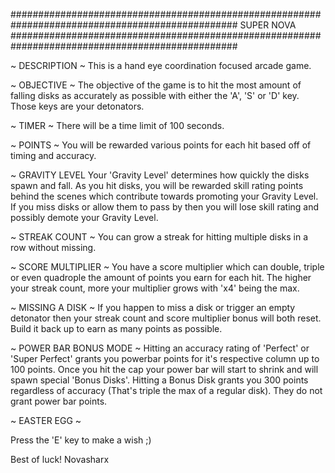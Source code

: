 ################################################################################################# SUPER NOVA #################################################################################################

~ DESCRIPTION ~
This is a hand eye coordination focused arcade game.

~ OBJECTIVE ~
The objective of the game is to hit the most amount of falling disks as accurately as possible with either the 'A', 'S' or 'D' key. Those keys are your detonators.

~ TIMER ~
There will be a time limit of 100 seconds.

~ POINTS ~
You will be rewarded various points for each hit based off of timing and accuracy.

~ GRAVITY LEVEL
Your 'Gravity Level' determines how quickly the disks spawn and fall. As you hit disks, you will be rewarded skill rating points behind the scenes which contribute towards promoting your Gravity Level. If you miss disks or allow them to pass by then you will lose skill rating and possibly demote your Gravity Level.

~ STREAK COUNT ~
You can grow a streak for hitting multiple disks in a row without missing.

~ SCORE MULTIPLIER ~
You have a score multiplier which can double, triple or even quadrople the amount of points you earn for each hit. The higher your streak count, more your multiplier grows with 'x4' being the max.

~ MISSING A DISK ~
If you happen to miss a disk or trigger an empty detonator then your streak count and score multiplier bonus will both reset. Build it back up to earn as many points as possible.

~ POWER BAR BONUS MODE ~
Hitting an accuracy rating of 'Perfect' or 'Super Perfect' grants you powerbar points for it's respective column up to 100 points. Once you hit the cap your power bar will start to shrink and will spawn special 'Bonus Disks'. Hitting a Bonus Disk grants you 300 points regardless of accuracy (That's triple the max of a regular disk). They do not grant power bar points.








~ EASTER EGG ~

Press the 'E' key to make a wish ;)




Best of luck!
Novasharx